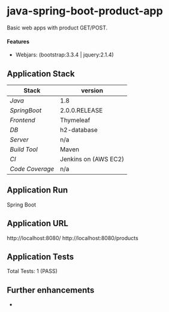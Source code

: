 # java-spring-boot-product-app
Basic web apps with product GET/POST.  

#### Features 
* Webjars: (bootstrap:3.3.4 | jquery:2.1.4) 
    
## Application Stack

Stack  | version |
--- | --- |  
*Java* | 1.8 
*SpringBoot* |  2.0.0.RELEASE
*Frontend* | Thymeleaf 
*DB* | h2-database
*Server* | n/a
*Build Tool* | Maven
*CI* | Jenkins on (AWS EC2)
*Code Coverage* | n/a

## Application Run
Spring Boot 

## Application URL
http://localhost:8080/
http://localhost:8080/products

## Application Tests
Total Tests: 1 (PASS)

## Further enhancements 
- 
